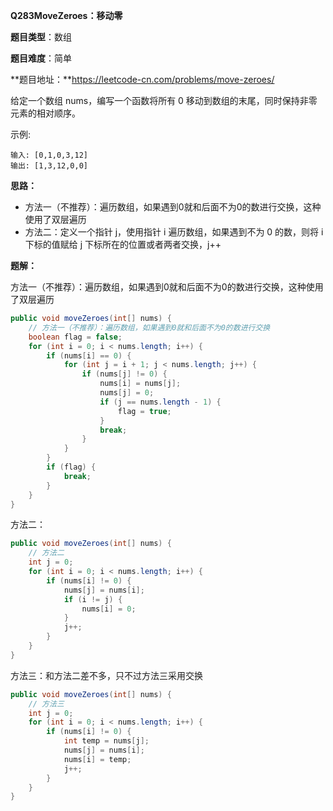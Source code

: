 **Q283MoveZeroes：移动零**

**题目类型**：数组

**题目难度**：简单

**题目地址：**https://leetcode-cn.com/problems/move-zeroes/

给定一个数组 nums，编写一个函数将所有 0 移动到数组的末尾，同时保持非零元素的相对顺序。

示例:

```
输入: [0,1,0,3,12]
输出: [1,3,12,0,0]
```

**思路：**

* 方法一（不推荐）：遍历数组，如果遇到0就和后面不为0的数进行交换，这种使用了双层遍历
* 方法二：定义一个指针 j，使用指针 i 遍历数组，如果遇到不为 0 的数，则将 i 下标的值赋给 j 下标所在的位置或者两者交换，j++

**题解：**

方法一（不推荐）：遍历数组，如果遇到0就和后面不为0的数进行交换，这种使用了双层遍历

```java
public void moveZeroes(int[] nums) {
    // 方法一（不推荐）：遍历数组，如果遇到0就和后面不为0的数进行交换
    boolean flag = false;
    for (int i = 0; i < nums.length; i++) {
        if (nums[i] == 0) {
            for (int j = i + 1; j < nums.length; j++) {
                if (nums[j] != 0) {
                    nums[i] = nums[j];
                    nums[j] = 0;
                    if (j == nums.length - 1) {
                        flag = true;
                    }
                    break;
                }
            }
        }
        if (flag) {
            break;
        }
    }
}
```

方法二：

```java
public void moveZeroes(int[] nums) {
    // 方法二
    int j = 0;
    for (int i = 0; i < nums.length; i++) {
        if (nums[i] != 0) {
            nums[j] = nums[i];
            if (i != j) {
                nums[i] = 0;
            }
            j++;
        }
    }
}
```

方法三：和方法二差不多，只不过方法三采用交换

```java
public void moveZeroes(int[] nums) {
    // 方法三
    int j = 0;
    for (int i = 0; i < nums.length; i++) {
        if (nums[i] != 0) {
            int temp = nums[j];
            nums[j] = nums[i];
            nums[i] = temp;
            j++;
        }
    }
}
```

